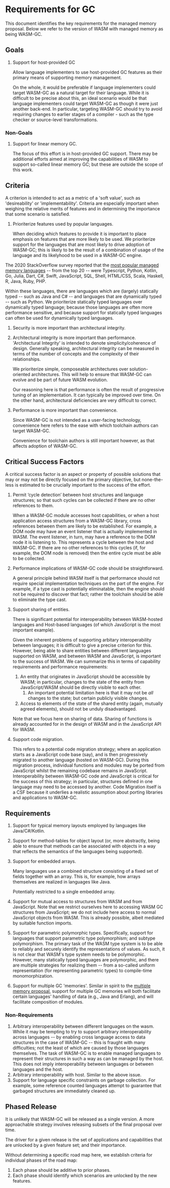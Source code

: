 # Requirements for GC

This document identifies the key requirements for the managed memory proposal. Below we refer to the version of WASM with managed memory as being WASM-GC.

## Goals

1. Support for host-provided GC

   Allow language implementers to use host-provided GC features as their primary means of supporting memory management. 
   
   On the whole, it would be preferable if language implementers could target WASM-GC as a natural target for their language. While it is difficult to be precise about this, an ideal scenario would be that language implementers could target WASM-GC as though it were just another back-end. In particular, targeting WASM-GC should try to avoid requiring changes to earlier stages of a compiler - such as the type checker or source-level transformations.
   
### Non-Goals
1. Support for linear memory GC.

   The focus of this effort is in host-provided GC support. There may be additional efforts aimed at improving the capabilities of WASM to support so-called linear memory GC; but these are outside the scope of this work. 
   
## Criteria

A criterion is intended to act as a metric of a 'soft value', such as 'desireability' or 'implementability'. Criteria are especially important when weighing the relative merits of features and in determining the importance that some scenario is satisfied.

1. Prioriterize features used by popular languages.
   
   When deciding which features to provide it is important to place emphasis on features that are more likely to be used. We prioriterize support for the languages that are most likely to drive adoption of WASM-GC; this is likely to be the result of a combination of usage of the language and its likelyhood to be used in a WASM-GC engine.
   
The 2020 StackOverflow survey reported that the [most popular managed memory languages](https://insights.stackoverflow.com/survey/2020#technology-most-loved-dreaded-and-wanted-languages-loved) -- from the top 20 -- were Typescript, Python, Kotlin, Go, Julia, Dart, C#, Swift, JavaScript, SQL, Shell, HTML/CSS, Scala, Haskell, R, Java, Ruby, PHP. 

   Within these languages, there are languages which are (largely) statically typed -- such as Java and C# -- and languages that are dynamically typed -- such as Python. We prioriterize statically typed languages over dynamically typed language; because those languages are often more performance sensitive, and because support for statically typed languages can often be used for dynamically typed languages.
   
1. Security is more important than architectural integrity.

1. Architectural integrity is more important than performance.
   'Architectural Integrity' is intended to denote simplicity/coherence of design. Generally speaking, architectural integrity can be measured in terms of the number of concepts and the complexity of their relationships.
      
   We prioriterize simple, composeable architectures over solution-oriented architectures. This will help to ensure that WASM-GC can evolve and be part of future WASM evolution.
   
   Our reasoning here is that performance is often the result of progressive tuning of an implementation. It can typically be improved over time. On the other hand, architectural deficiencies are very difficult to correct.
      
1. Performance is more important than convenience.

   Since WASM-GC is not intended as a user-facing technology, convenience here refers to the ease with which toolchain authors can target WASM-GC. 
   
   Convenience for toolchain authors is still important however, as that affects adoption of WASM-GC. 

   
## Critical Success Factors

A critical success factor is an aspect or property of possible solutions that may or may not be directly focused on the primary objective, but none-the-less is estimated to be crucially important to the success of the effort.

1. Permit ‘cycle detection’ between host structures and language structures; so that such cycles can be collected if there are no other references to them.

   When a WASM-GC module accesses host capabilities, or when a host application access structures from a WASM-GC library, cross references between them are likely to be established. For example, a DOM node may have an event listener that is actually implemented in WASM. The event listener, in turn, may have a reference to the DOM node it is listening to. This represents a cycle between the host and WASM-GC. If there are no other references to this cycles (if, for example, the DOM node is removed) then the entire cycle must be able to be collected.

1. Performance implications of WASM-GC code should be straightforward.

   A general principle behind WASM itself is that performance should not require special implementation techniques on the part of the engine.
   For example, if a type cast is potentially eliminatable, then the engine should not be required to discover that fact; rather the toolchain should be able to eliminate the type cast.
   
1. Support sharing of entities.

   There is significant potential for interoperability between WASM-hosted languages and Host-based languages (of which JavaScript is the most important example).
   
   Given the inherent problems of supporting arbitary interoperability between languages; it is difficult to give a precise criterion for this. However, being able to share entities between different languages supported on WASM, and between WASM and JavaScript, is important to the success of WASM. We can summarize this in terms of capability requirements and performance requirements:
   
   1. An entity that originates in JavaScript should be accessible by WASM; in particular, changes to the state of the entity from JavaScript/WASM should be directly visible to each other.
      1. An important potential limitation here is that it may not be *all* changes to the state; but certain publicly visible changes.
   1. Access to elements of the state of the shared entity (again, mutually agreed elements), should not be unduly disadvantaged.
   
   Note that we focus here on sharing of data. Sharing of functions is already accounted for in the design of WASM and in the JavaScript API for WASM.
 
1. Support code migration.

   This refers to a potential code migration strategy; where an application starts as a JavaScript code base (say), and is then progressively migrated to another language (hosted on WASM-GC). During this migration process, individual functions and modules may be ported from JavaScript whilst the remaining codebase remains in JavaScript. Interoperability between WASM-GC code and JavaScript is critical for the success of this strategy; in particular, structures defined in one language may need to be accessed by another. Code Migration itself is a CSF because it underlies a realistic assumption about porting libraries and applications to WASM-GC.

## Requirements

1. Support for typical memory layouts employed by languages like Java/C#/Kotlin.

1. Support for method-tables for object layout (or, more abstractly, being able to ensure that methods can be associated with objects in a way that reflects the semantics of the languages being supported).

1. Support for embedded arrays.

   Many languages use a combined structure consisting of a fixed set of fields together with an array. This is, for example, how arrays themselves are realized in languages like Java.
   
   Potentially restricted to a single embedded array.
   
1. Support for mutual access to structures from WASM and from JavaScript.
   Note that we restrict ourselves here to accessing WASM GC structures from JavaScript; we do not include here access to normal JavaScript objects from WASM. This is already possible, albeit mediated by suitable function imports.
   
1. Support for parametric polymorphic types.
   Specifically, support for languages that support parametric type polymorphism; and subtype polymorphism. 
   The primary task of the WASM type system is to be able to reliably and securely identify the representations of values. As such, it is not clear that WASM's type system needs to be polymorphic. However, many statically typed languages are polymorphic, and there are multiple strategies for realizing them -- from a so-called uniform representation (for representing parametric types) to compile-time monomorphization.
   
1. Support for multiple GC 'memories'. 
   Similar in spirit to the [multiple memory proposal](https://github.com/WebAssembly/multi-memory), support for multiple GC memories will both facilitate certain languages' handling of data (e.g., Java and Erlang), and will facilitate composition of modules.
   

### Non-Requirements
1. Arbitrary interoperability between different languages on the wasm.
   While it may be tempting to try to support arbitrary interoperability across languages -- by enabling cross language access to data structures in the case of WASM-GC -- this is fraught with many difficulties; not the least of which are caused by those languages themselves.
   The task of WASM-GC is to enable managed languages to represent their structures in such a way as can be managed by the host. This does not imply interoperability between languages or between languages and the host.
1. Arbitrary interoperability with host.
   Similar to the above issue.
1. Support for language specific constraints on garbage collection. For example, some reference counted languages attempt to guarantee that garbaged structures are immediately cleaned up.

## Phased Release
It is unlikely that WASM-GC will be released as a single version. A more approachable strategy involves releasing subsets of the final proposal over time. 

The driver for a given release is the set of applications and capabilities that are unlocked by a given feature set; and their importance.

Without determining a specific road map here, we establish criteria for individual phases of the road map:

1. Each phase should be additive to prior phases.
1. Each phase should identify which scenarios are unlocked by the new features.


